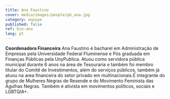 ```yaml
---
title: Ana Faustino
cover: media/images/people/pb_ana.jpg
category: equipe
published: false
ref: bio-ana
lang: pt
---
```

**Coordenadora Financeira** Ana Faustino é bacharel em Administração de Empresas pela Universidade Federal Fluminense e Pós graduada em Finanças Públicas pela UnyPublica. Atuou como servidora pública municipal durante 6 anos na área de Tesouraria e também foi membro titular do Comitê de Investimentos, além do serviços públicos, também já atuou na area financeira do setor privado em multinacionais.É integrante do grupo de Mulheres Negras de Resende e do Movimento Feminista das Agulhas Negras. Também é ativista em movimentos políticos, sociais e LGBTQIA+.
